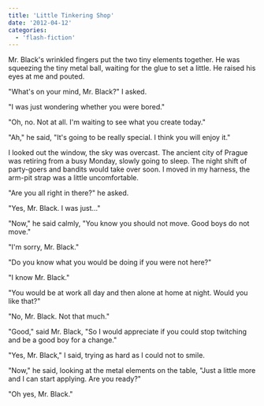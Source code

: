 ```yaml
---
title: 'Little Tinkering Shop'
date: '2012-04-12'
categories:
  - 'flash-fiction'
---
```


Mr. Black's wrinkled fingers put the two tiny elements together. He was
squeezing the tiny metal ball, waiting for the glue to set a little. He raised
his eyes at me and pouted.

"What's on your mind, Mr. Black?" I asked.

"I was just wondering whether you were bored."

"Oh, no. Not at all. I'm waiting to see what you create today."

"Ah," he said, "It's going to be really special. I think you will enjoy it."

I looked out the window, the sky was overcast. The ancient city of Prague was
retiring from a busy Monday, slowly going to sleep. The night shift of
party-goers and bandits would take over soon. I moved in my harness, the arm-pit
strap was a little uncomfortable.

"Are you all right in there?" he asked.

"Yes, Mr. Black. I was just..."

"Now," he said calmly, "You know you should not move. Good boys do not move."

"I'm sorry, Mr. Black."

"Do you know what you would be doing if you were not here?"

"I know Mr. Black."

"You would be at work all day and then alone at home at night. Would you like
that?"

"No, Mr. Black. Not that much."

"Good," said Mr. Black, "So I would appreciate if you could stop twitching and
be a good boy for a change."

"Yes, Mr. Black," I said, trying as hard as I could not to smile.

"Now," he said, looking at the metal elements on the table, "Just a little more
and I can start applying. Are you ready?"

"Oh yes, Mr. Black."
